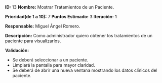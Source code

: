 **ID:** 13    **Nombre:** Mostrar Tratamientos de un Paciente.

**Prioridad(de 1 a 10):** 7        **Puntos Estimado:** 3    **Iteración:** 1

**Responsable:** Miguel Ángel Romero.

**Descripción:** Como administrador quiero obtener los tratamientos de un paciente para visualizarlos.

**Validación:**

- Se deberá seleccionar a un paciente.
- Limpiará la pantalla para mayor claridad.
- Se deberá de abrir una nueva ventana mostrando los datos clínicos del paciente.

